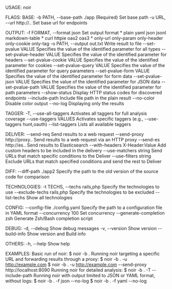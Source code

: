 USAGE: noir <flags>

FLAGS:
  BASE:
    -b PATH, --base-path ./app       (Required) Set base path
    -u URL, --url http://..          Set base url for endpoints

  OUTPUT:
    -f FORMAT, --format json         Set output format
                                       * plain yaml json jsonl markdown-table
                                       * curl httpie oas2 oas3
                                       * only-url only-param only-header only-cookie only-tag
    -o PATH, --output out.txt        Write result to file
    --set-pvalue VALUE               Specifies the value of the identified parameter for all types
    --set-pvalue-header VALUE        Specifies the value of the identified parameter for headers
    --set-pvalue-cookie VALUE        Specifies the value of the identified parameter for cookies
    --set-pvalue-query VALUE         Specifies the value of the identified parameter for query parameters
    --set-pvalue-form VALUE          Specifies the value of the identified parameter for form data
    --set-pvalue-json VALUE          Specifies the value of the identified parameter for JSON data
    --set-pvalue-path VALUE          Specifies the value of the identified parameter for path parameters
    --show-status                    Display HTTP status codes for discovered endpoints
    --include-path                   Include file path in the plain result
    --no-color                       Disable color output
    --no-log                         Displaying only the results

  TAGGER:
    -T, --use-all-taggers            Activates all taggers for full analysis coverage
    --use-taggers VALUES             Activates specific taggers (e.g., --use-taggers hunt,oauth)
    --list-taggers                   Lists all available taggers

  DELIVER:
    --send-req                       Send results to a web request
    --send-proxy http://proxy..      Send results to a web request via an HTTP proxy
    --send-es http://es..            Send results to Elasticsearch
    --with-headers X-Header:Value    Add custom headers to be included in the delivery
    --use-matchers string            Send URLs that match specific conditions to the Deliver
    --use-filters string             Exclude URLs that match specified conditions and send the rest to Deliver

  DIFF:
    --diff-path ./app2               Specify the path to the old version of the source code for comparison

  TECHNOLOGIES:
    -t TECHS, --techs rails,php      Specify the technologies to use
    --exclude-techs rails,php        Specify the technologies to be excluded
    --list-techs                     Show all technologies

  CONFIG:
    --config-file ./config.yaml      Specify the path to a configuration file in YAML format
    --concurrency 100                Set concurrency
    --generate-completion zsh        Generate Zsh/Bash completion script

  DEBUG:
    -d, --debug                      Show debug messages
    -v, --version                    Show version
    --build-info                     Show version and Build info

  OTHERS:
    -h, --help                       Show help

EXAMPLES:
  Basic run of noir:
      $ noir -b .
  Running noir targeting a specific URL and forwarding results through a proxy:
      $ noir -b . -u http://example.com
      $ noir -b . -u http://example.com --send-proxy http://localhost:8090
  Running noir for detailed analysis:
      $ noir -b . -T --include-path
  Running noir with output limited to JSON or YAML format, without logs:
      $ noir -b . -f json --no-log
      $ noir -b . -f yaml --no-log

